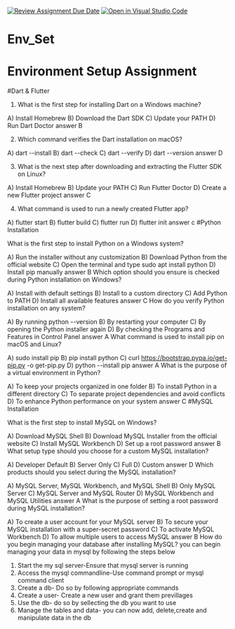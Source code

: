 [![Review Assignment Due Date](https://classroom.github.com/assets/deadline-readme-button-22041afd0340ce965d47ae6ef1cefeee28c7c493a6346c4f15d667ab976d596c.svg)](https://classroom.github.com/a/vnsr1XuU)
[![Open in Visual Studio Code](https://classroom.github.com/assets/open-in-vscode-2e0aaae1b6195c2367325f4f02e2d04e9abb55f0b24a779b69b11b9e10269abc.svg)](https://classroom.github.com/online_ide?assignment_repo_id=15743567&assignment_repo_type=AssignmentRepo)
# Env_Set

# Environment Setup Assignment

#Dart & Flutter

1. What is the first step for installing Dart on a Windows machine?

A) Install Homebrew
B) Download the Dart SDK
C) Update your PATH
D) Run Dart Doctor
answer B

2. Which command verifies the Dart installation on macOS?

A) dart --install
B) dart --check
C) dart --verify
D) dart --version
answer D

3. What is the next step after downloading and extracting the Flutter SDK on Linux?

A) Install Homebrew
B) Update your PATH
C) Run Flutter Doctor
D) Create a new Flutter project
answer C

4. What command is used to run a newly created Flutter app?

A) flutter start
B) flutter build
C) flutter run
D) flutter init
answer c
#Python Installation

What is the first step to install Python on a Windows system?

A) Run the installer without any customization
B) Download Python from the official website
C) Open the terminal and type sudo apt install python
D) Install pip manually
answer B
Which option should you ensure is checked during Python installation on Windows?

A) Install with default settings
B) Install to a custom directory
C) Add Python to PATH
D) Install all available features
answer C
How do you verify Python installation on any system?

A) By running python --version
B) By restarting your computer
C) By opening the Python installer again
D) By checking the Programs and Features in Control Panel
answer A
What command is used to install pip on macOS and Linux?

A) sudo install pip
B) pip install python
C) curl https://bootstrap.pypa.io/get-pip.py -o get-pip.py
D) python --install pip
answer A
What is the purpose of a virtual environment in Python?

A) To keep your projects organized in one folder
B) To install Python in a different directory
C) To separate project dependencies and avoid conflicts
D) To enhance Python performance on your system
answer C
#MySQL Installation

What is the first step to install MySQL on Windows?

A) Download MySQL Shell
B) Download MySQL Installer from the official website
C) Install MySQL Workbench
D) Set up a root password
answer B
What setup type should you choose for a custom MySQL installation?

A) Developer Default
B) Server Only
C) Full
D) Custom
answer D
Which products should you select during the MySQL installation?

A) MySQL Server, MySQL Workbench, and MySQL Shell
B) Only MySQL Server
C) MySQL Server and MySQL Router
D) MySQL Workbench and MySQL Utilities
answer A
What is the purpose of setting a root password during MySQL installation?

A) To create a user account for your MySQL server
B) To secure your MySQL installation with a super-secret password
C) To activate MySQL Workbench
D) To allow multiple users to access MySQL
answer B
How do you begin managing your database after installing MySQL?
you can begin managing your data in mysql by following the steps below
1) Start the my sql server-Ensure that mysql server is running
2) Access the mysql commandline-Use command prompt or mysql command client
3) Create a db- Do so by following appropriate commands
4) Create a user- Create a new user and grant them previllages
5) Use the db- do so by sellecting the db you want to use
6) Manage the tables and data- you can now add, delete,create and manipulate data in the db

